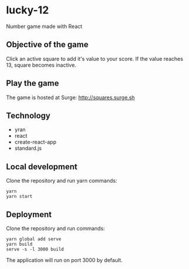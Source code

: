 # lucky-12
Number game made with React

## Objective of the game
Click an active square to add it's value to your score. If the value reaches 13, square becomes inactive.

## Play the game
The game is hosted at Surge: http://squares.surge.sh

## Technology
* yran
* react
* create-react-app
* standard.js

## Local development
Clone the repository and run yarn commands:
```
yarn
yarn start
```

## Deployment
Clone the repository and run commands:

    yarn global add serve
    yarn build
    serve -s -l 3000 build

The application will run on port 3000 by default.
